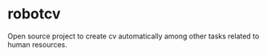 # robotcv
Open source project to create cv automatically among other tasks related to human resources.
